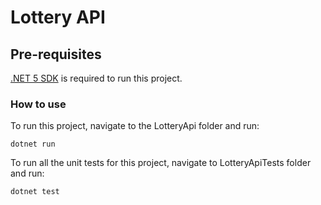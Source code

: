 # Lottery API


## Pre-requisites ##

[.NET 5 SDK](https://dotnet.microsoft.com/download) is required to run this project.

### How to use ###

To run this project, navigate to the LotteryApi folder and run:

    dotnet run


To run all the unit tests for this project, navigate to LotteryApiTests folder and run:

    dotnet test